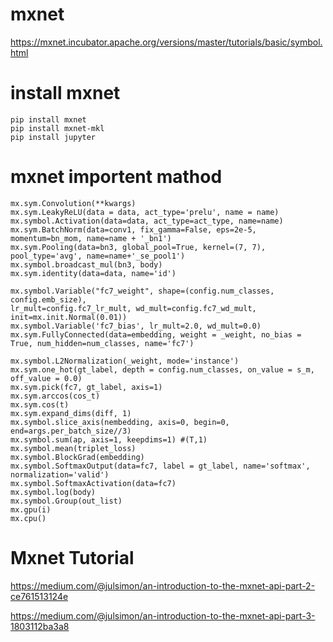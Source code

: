 # mxnet

https://mxnet.incubator.apache.org/versions/master/tutorials/basic/symbol.html
# install mxnet
```
pip install mxnet
pip install mxnet-mkl
pip install jupyter
```
# mxnet importent mathod
```
mx.sym.Convolution(**kwargs)
mx.sym.LeakyReLU(data = data, act_type='prelu', name = name)
mx.symbol.Activation(data=data, act_type=act_type, name=name)
mx.sym.BatchNorm(data=conv1, fix_gamma=False, eps=2e-5, momentum=bn_mom, name=name + '_bn1')
mx.sym.Pooling(data=bn3, global_pool=True, kernel=(7, 7), pool_type='avg', name=name+'_se_pool1')
mx.symbol.broadcast_mul(bn3, body)
mx.sym.identity(data=data, name='id')

mx.symbol.Variable("fc7_weight", shape=(config.num_classes, config.emb_size),
lr_mult=config.fc7_lr_mult, wd_mult=config.fc7_wd_mult, init=mx.init.Normal(0.01))
mx.symbol.Variable('fc7_bias', lr_mult=2.0, wd_mult=0.0)
mx.sym.FullyConnected(data=embedding, weight = _weight, no_bias = True, num_hidden=num_classes, name='fc7')

mx.symbol.L2Normalization(_weight, mode='instance')
mx.sym.one_hot(gt_label, depth = config.num_classes, on_value = s_m, off_value = 0.0)
mx.sym.pick(fc7, gt_label, axis=1)
mx.sym.arccos(cos_t)
mx.sym.cos(t)
mx.sym.expand_dims(diff, 1)
mx.symbol.slice_axis(nembedding, axis=0, begin=0, end=args.per_batch_size//3)
mx.symbol.sum(ap, axis=1, keepdims=1) #(T,1)
mx.symbol.mean(triplet_loss)
mx.symbol.BlockGrad(embedding)
mx.symbol.SoftmaxOutput(data=fc7, label = gt_label, name='softmax', normalization='valid')
mx.symbol.SoftmaxActivation(data=fc7)
mx.symbol.log(body)
mx.symbol.Group(out_list)
mx.gpu(i)
mx.cpu()

```
# Mxnet Tutorial
https://medium.com/@julsimon/an-introduction-to-the-mxnet-api-part-2-ce761513124e

https://medium.com/@julsimon/an-introduction-to-the-mxnet-api-part-3-1803112ba3a8

